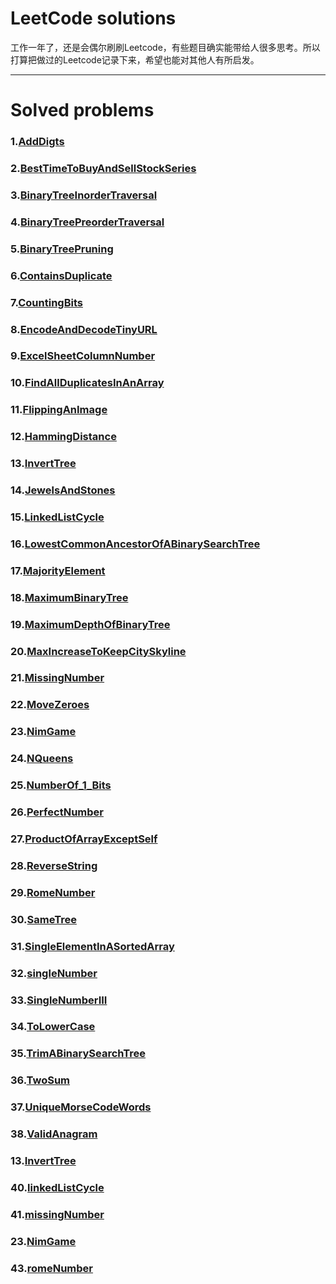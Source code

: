 # LeetCode solutions

工作一年了，还是会偶尔刷刷Leetcode，有些题目确实能带给人很多思考。所以打算把做过的Leetcode记录下来，希望也能对其他人有所启发。



---

# Solved problems

### 1.[AddDigts](https://github.com/rever4433/LeetCode/tree/master/AddDigts)

### 2.[BestTimeToBuyAndSellStockSeries](https://github.com/rever4433/LeetCode/tree/master/BestTimeToBuyAndSellStockSeries)

### 3.[BinaryTreeInorderTraversal](https://github.com/rever4433/LeetCode/tree/master/BinaryTreeInorderTraversal)

### 4.[BinaryTreePreorderTraversal](https://github.com/rever4433/LeetCode/tree/master/BinaryTreePreorderTraversal)

### 5.[BinaryTreePruning](https://github.com/rever4433/LeetCode/tree/master/BinaryTreePruning)

### 6.[ContainsDuplicate](https://github.com/rever4433/LeetCode/tree/master/ContainsDuplicate)

### 7.[CountingBits](https://github.com/rever4433/LeetCode/tree/master/CountingBits)

### 8.[EncodeAndDecodeTinyURL](https://github.com/rever4433/LeetCode/tree/master/EncodeAndDecodeTinyURL)

### 9.[ExcelSheetColumnNumber](https://github.com/rever4433/LeetCode/tree/master/ExcelSheetColumnNumber)

### 10.[FindAllDuplicatesInAnArray](https://github.com/rever4433/LeetCode/tree/master/FindAllDuplicatesInAnArray)

### 11.[FlippingAnImage](https://github.com/rever4433/LeetCode/tree/master/FlippingAnImage)

### 12.[HammingDistance](https://github.com/rever4433/LeetCode/tree/master/HammingDistance)

### 13.[InvertTree](https://github.com/rever4433/LeetCode/tree/master/InvertTree)

### 14.[JewelsAndStones](https://github.com/rever4433/LeetCode/tree/master/JewelsAndStones)

### 15.[LinkedListCycle](https://github.com/rever4433/LeetCode/tree/master/LinkedListCycle)

### 16.[LowestCommonAncestorOfABinarySearchTree](https://github.com/rever4433/LeetCode/tree/master/LowestCommonAncestorOfABinarySearchTree)

### 17.[MajorityElement](https://github.com/rever4433/LeetCode/tree/master/MajorityElement)

### 18.[MaximumBinaryTree](https://github.com/rever4433/LeetCode/tree/master/MaximumBinaryTree)

### 19.[MaximumDepthOfBinaryTree](https://github.com/rever4433/LeetCode/tree/master/MaximumDepthOfBinaryTree)

### 20.[MaxIncreaseToKeepCitySkyline](https://github.com/rever4433/LeetCode/tree/master/MaxIncreaseToKeepCitySkyline)

### 21.[MissingNumber](https://github.com/rever4433/LeetCode/tree/master/MissingNumber)

### 22.[MoveZeroes](https://github.com/rever4433/LeetCode/tree/master/MoveZeroes)

### 23.[NimGame](https://github.com/rever4433/LeetCode/tree/master/NimGame)

### 24.[NQueens](https://github.com/rever4433/LeetCode/tree/master/NQueens)

### 25.[NumberOf_1_Bits](https://github.com/rever4433/LeetCode/tree/master/NumberOf_1_Bits)

### 26.[PerfectNumber](https://github.com/rever4433/LeetCode/tree/master/PerfectNumber)

### 27.[ProductOfArrayExceptSelf](https://github.com/rever4433/LeetCode/tree/master/ProductOfArrayExceptSelf)

### 28.[ReverseString](https://github.com/rever4433/LeetCode/tree/master/ReverseString)

### 29.[RomeNumber](https://github.com/rever4433/LeetCode/tree/master/RomeNumber)

### 30.[SameTree](https://github.com/rever4433/LeetCode/tree/master/SameTree)

### 31.[SingleElementInASortedArray](https://github.com/rever4433/LeetCode/tree/master/SingleElementInASortedArray)

### 32.[singleNumber](https://github.com/rever4433/LeetCode/tree/master/singleNumber)

### 33.[SingleNumberIII](https://github.com/rever4433/LeetCode/tree/master/SingleNumberIII)

### 34.[ToLowerCase](https://github.com/rever4433/LeetCode/tree/master/ToLowerCase)

### 35.[TrimABinarySearchTree](https://github.com/rever4433/LeetCode/tree/master/TrimABinarySearchTree)

### 36.[TwoSum](https://github.com/rever4433/LeetCode/tree/master/TwoSum)

### 37.[UniqueMorseCodeWords](https://github.com/rever4433/LeetCode/tree/master/UniqueMorseCodeWords)

### 38.[ValidAnagram](https://github.com/rever4433/LeetCode/tree/master/ValidAnagram)

### 13.[InvertTree](https://github.com/rever4433/LeetCode/tree/master/InvertTree)

### 40.[linkedListCycle](https://github.com/rever4433/LeetCode/tree/master/linkedListCycle)

### 41.[missingNumber](https://github.com/rever4433/LeetCode/tree/master/missingNumber)

### 23.[NimGame](https://github.com/rever4433/LeetCode/tree/master/NimGame)

### 43.[romeNumber](https://github.com/rever4433/LeetCode/tree/master/romeNumber)